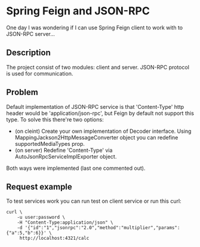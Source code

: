 # Spring Feign and JSON-RPC
One day I was wondering if I can use Spring Feign client to work with to JSON-RPC server... 

## Description
The project consist of two modules: client and server. JSON-RPC protocol is used for communication. 

## Problem
Default implementation of JSON-RPC service is that 'Content-Type' http header would be 'application/json-rpc', 
but Feign by default not support this type. 
To solve this there're two options:
* (on cleint) Create your own implementation of Decoder interface. Using MappingJackson2HttpMessageConverter object you 
can redefine supportedMediaTypes prop.
* (on server) Redefine 'Content-Type' via AutoJsonRpcServiceImplExporter object. 

Both ways were implemented (last one commented out).

## Request example
To test services work you can run test on client service or run this curl:

```
curl \
    -u user:password \
    -H "Content-Type:application/json" \
    -d '{"id":"1","jsonrpc":"2.0","method":"multiplier","params":{"a":5,"b":6}}' \
     http://localhost:4321/calc
```
